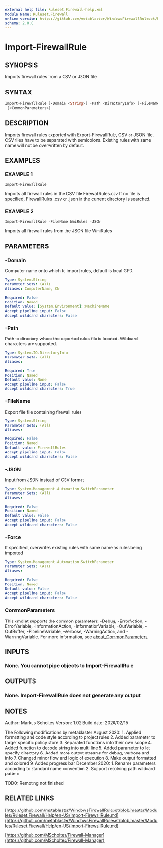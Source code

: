 ```yaml
---
external help file: Ruleset.Firewall-help.xml
Module Name: Ruleset.Firewall
online version: https://github.com/metablaster/WindowsFirewallRuleset/blob/master/Modules/Ruleset.Firewall/Help/en-US/Import-FirewallRule.md
schema: 2.0.0
---
```


# Import-FirewallRule

## SYNOPSIS

Imports firewall rules from a CSV or JSON file

## SYNTAX

```powershell
Import-FirewallRule [-Domain <String>] -Path <DirectoryInfo> [-FileName <String>] [-JSON] [-Force]
 [<CommonParameters>]
```

## DESCRIPTION

Imports firewall rules exported with Export-FirewallRule, CSV or JSON file.
CSV files have to be separated with semicolons.
Existing rules with same name will not be overwritten by default.

## EXAMPLES

### EXAMPLE 1

```powershell
Import-FirewallRule
```

Imports all firewall rules in the CSV file FirewallRules.csv
If no file is specified, FirewallRules .csv or .json in the current directory is searched.

### EXAMPLE 2

```powershell
Import-FirewallRule -FileName WmiRules -JSON
```

Imports all firewall rules from the JSON file WmiRules

## PARAMETERS

### -Domain

Computer name onto which to import rules, default is local GPO.

```yaml
Type: System.String
Parameter Sets: (All)
Aliases: ComputerName, CN

Required: False
Position: Named
Default value: [System.Environment]::MachineName
Accept pipeline input: False
Accept wildcard characters: False
```

### -Path

Path to directory where the exported rules file is located.
Wildcard characters are supported.

```yaml
Type: System.IO.DirectoryInfo
Parameter Sets: (All)
Aliases:

Required: True
Position: Named
Default value: None
Accept pipeline input: False
Accept wildcard characters: True
```

### -FileName

Export file file containing firewall rules

```yaml
Type: System.String
Parameter Sets: (All)
Aliases:

Required: False
Position: Named
Default value: FirewallRules
Accept pipeline input: False
Accept wildcard characters: False
```

### -JSON

Input from JSON instead of CSV format

```yaml
Type: System.Management.Automation.SwitchParameter
Parameter Sets: (All)
Aliases:

Required: False
Position: Named
Default value: False
Accept pipeline input: False
Accept wildcard characters: False
```

### -Force

If specified, overwrites existing rules with same name as rules being imported

```yaml
Type: System.Management.Automation.SwitchParameter
Parameter Sets: (All)
Aliases:

Required: False
Position: Named
Default value: False
Accept pipeline input: False
Accept wildcard characters: False
```

### CommonParameters

This cmdlet supports the common parameters: -Debug, -ErrorAction, -ErrorVariable, -InformationAction, -InformationVariable, -OutVariable, -OutBuffer, -PipelineVariable, -Verbose, -WarningAction, and -WarningVariable. For more information, see [about_CommonParameters](http://go.microsoft.com/fwlink/?LinkID=113216).

## INPUTS

### None. You cannot pipe objects to Import-FirewallRule

## OUTPUTS

### None. Import-FirewallRule does not generate any output

## NOTES

Author: Markus Scholtes
Version: 1.02
Build date: 2020/02/15

The Following modifications by metablaster August 2020:
1.
Applied formatting and code style according to project rules
2.
Added parameter to target specific policy store
3.
Separated functions into their own scope
4.
Added function to decode string into multi line
5.
Added parameter to let specify directory
6.
Added more output streams for debug, verbose and info
7.
Changed minor flow and logic of execution
8.
Make output formatted and colored
9.
Added progress bar
December 2020:
1.
Rename parameters according to standard name convention
2.
Support resolving path wildcard pattern

TODO: Remoting not finished

## RELATED LINKS

[https://github.com/metablaster/WindowsFirewallRuleset/blob/master/Modules/Ruleset.Firewall/Help/en-US/Import-FirewallRule.md](https://github.com/metablaster/WindowsFirewallRuleset/blob/master/Modules/Ruleset.Firewall/Help/en-US/Import-FirewallRule.md)

[https://github.com/MScholtes/Firewall-Manager](https://github.com/MScholtes/Firewall-Manager)
